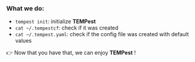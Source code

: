 
<script src="https://asciinema.org/a/170840.js" id="asciicast-170840" async></script>

### [](#head-init-1)What we do:
- ``tempest init``: initialize **TEMPest**
- ``cat ~/.tempestcf``: check if it was created
- ``cat ~/.tempest.yaml``: check if the config file was created with default values

:point_right: Now that you have that, we can enjoy **TEMPest** !
